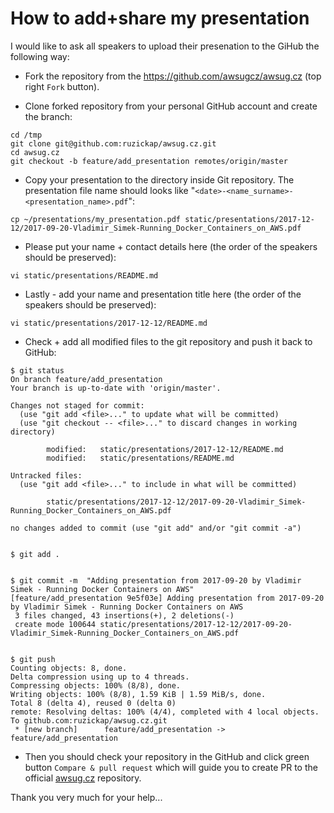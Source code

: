 # How to add+share my presentation

I would like to ask all speakers to upload their presenation to the GiHub the following way:

* Fork the repository from the https://github.com/awsugcz/awsug.cz (top right ```Fork``` button).

* Clone forked repository from your personal GitHub account and create the branch:
```
cd /tmp
git clone git@github.com:ruzickap/awsug.cz.git
cd awsug.cz
git checkout -b feature/add_presentation remotes/origin/master
```

* Copy your presentation to the directory inside Git repository. The presentation file name should looks like "```<date>-<name_surname>-<presentation_name>.pdf```":
```
cp ~/presentations/my_presentation.pdf static/presentations/2017-12-12/2017-09-20-Vladimir_Simek-Running_Docker_Containers_on_AWS.pdf
```

* Please put your name + contact details here (the order of the speakers should be preserved):
```
vi static/presentations/README.md
```

* Lastly - add your name and presentation title here (the order of the speakers should be preserved):
```
vi static/presentations/2017-12-12/README.md
```

* Check + add all modified files to the git repository and push it back to GitHub:
```
$ git status
On branch feature/add_presentation
Your branch is up-to-date with 'origin/master'.

Changes not staged for commit:
  (use "git add <file>..." to update what will be committed)
  (use "git checkout -- <file>..." to discard changes in working directory)

        modified:   static/presentations/2017-12-12/README.md
        modified:   static/presentations/README.md

Untracked files:
  (use "git add <file>..." to include in what will be committed)

        static/presentations/2017-12-12/2017-09-20-Vladimir_Simek-Running_Docker_Containers_on_AWS.pdf

no changes added to commit (use "git add" and/or "git commit -a")


$ git add .


$ git commit -m  "Adding presentation from 2017-09-20 by Vladimir Simek - Running Docker Containers on AWS"
[feature/add_presentation 9e5f03e] Adding presentation from 2017-09-20 by Vladimir Simek - Running Docker Containers on AWS
 3 files changed, 43 insertions(+), 2 deletions(-)
 create mode 100644 static/presentations/2017-12-12/2017-09-20-Vladimir_Simek-Running_Docker_Containers_on_AWS.pdf


$ git push
Counting objects: 8, done.
Delta compression using up to 4 threads.
Compressing objects: 100% (8/8), done.
Writing objects: 100% (8/8), 1.59 KiB | 1.59 MiB/s, done.
Total 8 (delta 4), reused 0 (delta 0)
remote: Resolving deltas: 100% (4/4), completed with 4 local objects.
To github.com:ruzickap/awsug.cz.git
 * [new branch]      feature/add_presentation -> feature/add_presentation
```

* Then you should check your repository in the GitHub and click green button ```Compare & pull request``` which will guide you to create PR to the official [awsug.cz](https://github.com/awsugcz/awsug.cz) repository.

Thank you very much for your help...
